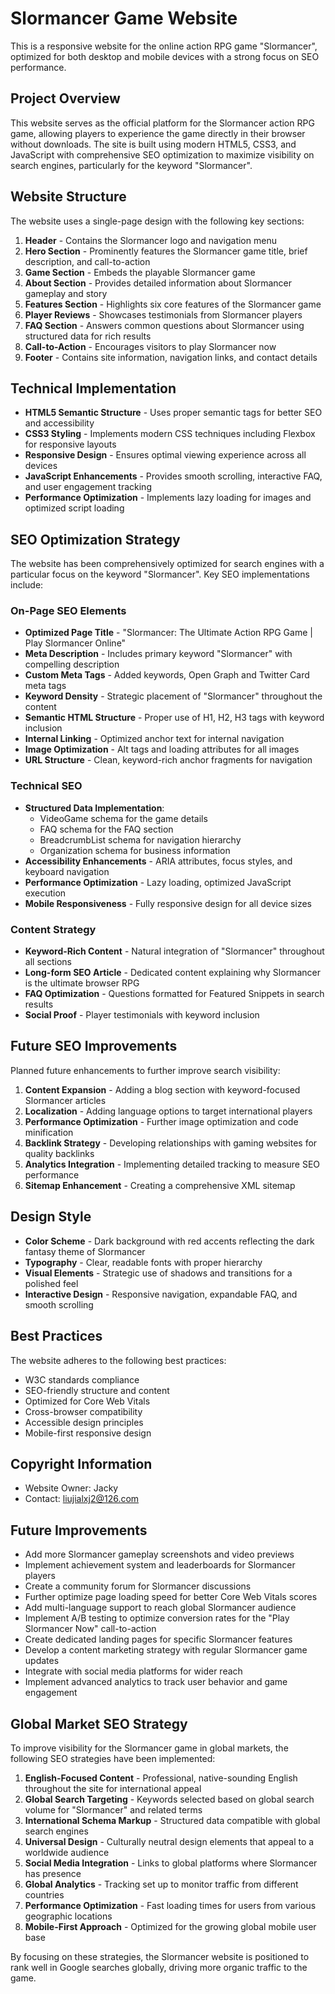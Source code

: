 # Slormancer Game Website

This is a responsive website for the online action RPG game "Slormancer", optimized for both desktop and mobile devices with a strong focus on SEO performance.

## Project Overview

This website serves as the official platform for the Slormancer action RPG game, allowing players to experience the game directly in their browser without downloads. The site is built using modern HTML5, CSS3, and JavaScript with comprehensive SEO optimization to maximize visibility on search engines, particularly for the keyword "Slormancer".

## Website Structure

The website uses a single-page design with the following key sections:

1. **Header** - Contains the Slormancer logo and navigation menu
2. **Hero Section** - Prominently features the Slormancer game title, brief description, and call-to-action
3. **Game Section** - Embeds the playable Slormancer game
4. **About Section** - Provides detailed information about Slormancer gameplay and story
5. **Features Section** - Highlights six core features of the Slormancer game
6. **Player Reviews** - Showcases testimonials from Slormancer players
7. **FAQ Section** - Answers common questions about Slormancer using structured data for rich results
8. **Call-to-Action** - Encourages visitors to play Slormancer now
9. **Footer** - Contains site information, navigation links, and contact details

## Technical Implementation

- **HTML5 Semantic Structure** - Uses proper semantic tags for better SEO and accessibility
- **CSS3 Styling** - Implements modern CSS techniques including Flexbox for responsive layouts
- **Responsive Design** - Ensures optimal viewing experience across all devices
- **JavaScript Enhancements** - Provides smooth scrolling, interactive FAQ, and user engagement tracking
- **Performance Optimization** - Implements lazy loading for images and optimized script loading

## SEO Optimization Strategy

The website has been comprehensively optimized for search engines with a particular focus on the keyword "Slormancer". Key SEO implementations include:

### On-Page SEO Elements

- **Optimized Page Title** - "Slormancer: The Ultimate Action RPG Game | Play Slormancer Online"
- **Meta Description** - Includes primary keyword "Slormancer" with compelling description
- **Custom Meta Tags** - Added keywords, Open Graph and Twitter Card meta tags
- **Keyword Density** - Strategic placement of "Slormancer" throughout the content
- **Semantic HTML Structure** - Proper use of H1, H2, H3 tags with keyword inclusion
- **Internal Linking** - Optimized anchor text for internal navigation
- **Image Optimization** - Alt tags and loading attributes for all images
- **URL Structure** - Clean, keyword-rich anchor fragments for navigation

### Technical SEO

- **Structured Data Implementation**:
  - VideoGame schema for the game details
  - FAQ schema for the FAQ section
  - BreadcrumbList schema for navigation hierarchy
  - Organization schema for business information
- **Accessibility Enhancements** - ARIA attributes, focus styles, and keyboard navigation
- **Performance Optimization** - Lazy loading, optimized JavaScript execution
- **Mobile Responsiveness** - Fully responsive design for all device sizes

### Content Strategy

- **Keyword-Rich Content** - Natural integration of "Slormancer" throughout all sections
- **Long-form SEO Article** - Dedicated content explaining why Slormancer is the ultimate browser RPG
- **FAQ Optimization** - Questions formatted for Featured Snippets in search results
- **Social Proof** - Player testimonials with keyword inclusion

## Future SEO Improvements

Planned future enhancements to further improve search visibility:

1. **Content Expansion** - Adding a blog section with keyword-focused Slormancer articles
2. **Localization** - Adding language options to target international players
3. **Performance Optimization** - Further image optimization and code minification
4. **Backlink Strategy** - Developing relationships with gaming websites for quality backlinks
5. **Analytics Integration** - Implementing detailed tracking to measure SEO performance
6. **Sitemap Enhancement** - Creating a comprehensive XML sitemap

## Design Style

- **Color Scheme** - Dark background with red accents reflecting the dark fantasy theme of Slormancer
- **Typography** - Clear, readable fonts with proper hierarchy
- **Visual Elements** - Strategic use of shadows and transitions for a polished feel
- **Interactive Design** - Responsive navigation, expandable FAQ, and smooth scrolling

## Best Practices

The website adheres to the following best practices:

- W3C standards compliance
- SEO-friendly structure and content
- Optimized for Core Web Vitals
- Cross-browser compatibility
- Accessible design principles
- Mobile-first responsive design

## Copyright Information

- Website Owner: Jacky
- Contact: liujialxj2@126.com

## Future Improvements

- Add more Slormancer gameplay screenshots and video previews
- Implement achievement system and leaderboards for Slormancer players
- Create a community forum for Slormancer discussions
- Further optimize page loading speed for better Core Web Vitals scores
- Add multi-language support to reach global Slormancer audience
- Implement A/B testing to optimize conversion rates for the "Play Slormancer Now" call-to-action
- Create dedicated landing pages for specific Slormancer features
- Develop a content marketing strategy with regular Slormancer game updates
- Integrate with social media platforms for wider reach
- Implement advanced analytics to track user behavior and game engagement

## Global Market SEO Strategy

To improve visibility for the Slormancer game in global markets, the following SEO strategies have been implemented:

1. **English-Focused Content** - Professional, native-sounding English throughout the site for international appeal
2. **Global Search Targeting** - Keywords selected based on global search volume for "Slormancer" and related terms
3. **International Schema Markup** - Structured data compatible with global search engines
4. **Universal Design** - Culturally neutral design elements that appeal to a worldwide audience
5. **Social Media Integration** - Links to global platforms where Slormancer has presence
6. **Global Analytics** - Tracking set up to monitor traffic from different countries
7. **Performance Optimization** - Fast loading times for users from various geographic locations
8. **Mobile-First Approach** - Optimized for the growing global mobile user base

By focusing on these strategies, the Slormancer website is positioned to rank well in Google searches globally, driving more organic traffic to the game. 